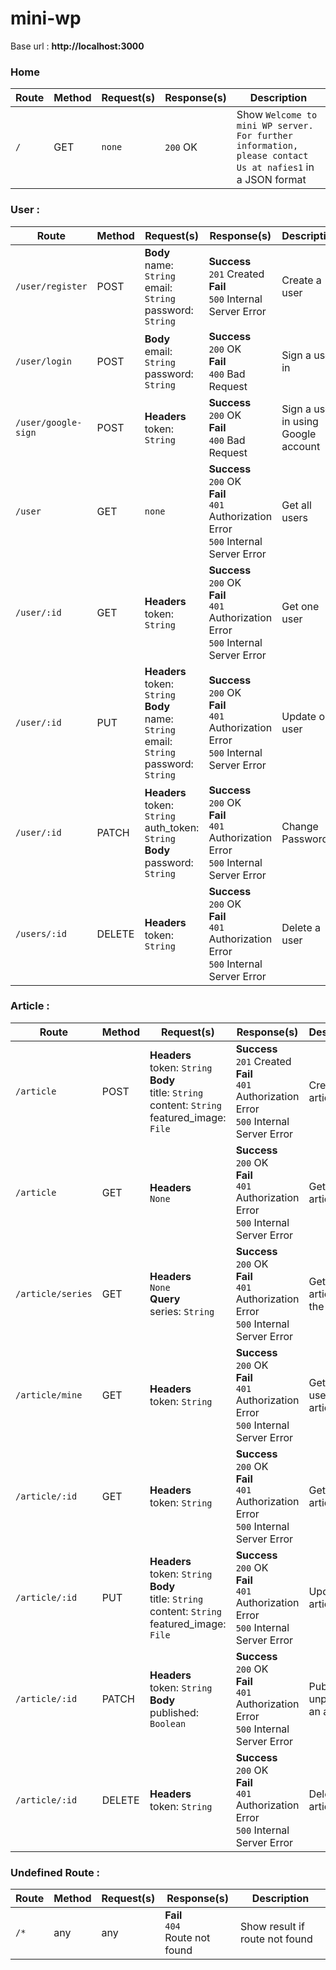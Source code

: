 # mini-wp

Base url : **http://localhost:3000**

### Home
Route | Method | Request(s) | Response(s) | Description
---|---|---|---|---
`/` | GET | `none` | `200` OK | Show `Welcome to mini WP server. For further information, please contact Us at nafies1` in a JSON format

### User :

Route | Method | Request(s) | Response(s) | Description
---|---|---|---|---
`/user/register` | POST | **Body**<br>name: `String`<br>email: `String`<br>password: `String` | **Success**<br>`201` Created<br>**Fail**<br>`500` Internal Server Error | Create a user
`/user/login` | POST | **Body**<br>email: `String`<br>password: `String` | **Success**<br>`200` OK<br>**Fail**<br>`400` Bad Request | Sign a user in
`/user/google-sign` | POST | **Headers**<br>token: `String` | **Success**<br>`200` OK<br>**Fail**<br>`400` Bad Request | Sign a user in using Google account
`/user` | GET | `none` | **Success**<br>`200` OK<br>**Fail**<br>`401` Authorization Error<br>`500` Internal Server Error | Get all users
`/user/:id` | GET | **Headers**<br>token: `String` | **Success**<br>`200` OK<br>**Fail**<br>`401` Authorization Error<br>`500` Internal Server Error | Get one user
`/user/:id` | PUT | **Headers**<br>token: `String`<br>**Body**<br>name: `String`<br>email: `String`<br>password: `String` | **Success**<br>`200` OK<br>**Fail**<br>`401` Authorization Error<br>`500` Internal Server Error | Update one user
`/user/:id` | PATCH | **Headers**<br>token: `String`<br>auth_token: `String`<br>**Body**<br>password: `String` | **Success**<br>`200` OK<br>**Fail**<br>`401` Authorization Error<br>`500` Internal Server Error | Change Password
`/users/:id` | DELETE | **Headers**<br>token: `String` | **Success**<br>`200` OK<br>**Fail**<br>`401` Authorization Error<br>`500` Internal Server Error | Delete a user

### Article :

Route | Method | Request(s) | Response(s) | Description
---|---|---|---|---
`/article` | POST | **Headers**<br>token: `String`<br>**Body**<br>title: `String`<br>content: `String`<br>featured_image: `File` | **Success**<br>`201` Created<br>**Fail**<br>`401` Authorization Error<br>`500` Internal Server Error | Create an article
`/article` | GET | **Headers**<br>`None` | **Success**<br>`200` OK<br>**Fail**<br>`401` Authorization Error<br>`500` Internal Server Error | Get all articles
`/article/series` | GET | **Headers**<br>`None`<br>**Query**<br>series: `String` | **Success**<br>`200` OK<br>**Fail**<br>`401` Authorization Error<br>`500` Internal Server Error | Get all articles in the series
`/article/mine` | GET | **Headers**<br>token: `String`<br> | **Success**<br>`200` OK<br>**Fail**<br>`401` Authorization Error<br>`500` Internal Server Error | Get all user's articles
`/article/:id` | GET | **Headers**<br>token: `String` | **Success**<br>`200` OK<br>**Fail**<br>`401` Authorization Error<br>`500` Internal Server Error | Get one article
`/article/:id` | PUT | **Headers**<br>token: `String`<br>**Body**<br>title: `String`<br>content: `String`<br>featured_image: `File` | **Success**<br>`200` OK<br>**Fail**<br>`401` Authorization Error<br>`500` Internal Server Error | Update an article
`/article/:id` | PATCH | **Headers**<br>token: `String`<br>**Body**<br>published: `Boolean` | **Success**<br>`200` OK<br>**Fail**<br>`401` Authorization Error<br>`500` Internal Server Error | Publish or unpublish an article
`/article/:id` | DELETE | **Headers**<br>token: `String` | **Success**<br>`200` OK<br>**Fail**<br>`401` Authorization Error<br>`500` Internal Server Error | Delete an article


### Undefined Route :

Route | Method | Request(s) | Response(s) | Description
---|---|---|---|---
`/*` | any | any | **Fail**<br>`404` <br>Route not found | Show result if route not found
